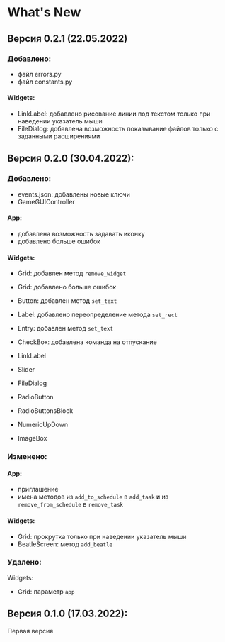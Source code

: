 # What's New

## Версия 0.2.1 (22.05.2022)
### Добавлено:
 - файл errors.py
 - файл constants.py

#### Widgets:
 - LinkLabel: добавлено рисование линии под текстом только при наведении указатель мыши
 - FileDialog: добавлена возможность показывание файлов только с заданными расширениями

## Версия 0.2.0 (30.04.2022):
### Добавлено:
 - events.json: добавлены новые ключи
 - GameGUIController

#### App:
 - добавлена возможность задавать иконку
 - добавлено больше ошибок

#### Widgets:
 - Grid: добавлен метод `remove_widget`
 - Grid: добавлено больше ошибок
 - Button: добавлен метод `set_text`
 - Label: добавлено переопределение метода `set_rect`
 - Entry: добавлен метод `set_text`
 - CheckBox: добавлена команда на отпускание


 - LinkLabel
 - Slider
 - FileDialog
 - RadioButton
 - RadioButtonsBlock
 - NumericUpDown
 - ImageBox

### Изменено:

#### App:
 - приглашение
 - имена методов из `add_to_schedule` в `add_task` и из `remove_from_schedule` в `remove_task`

#### Widgets:
 - Grid: прокрутка только при наведении указатель мыши
 - BeatleScreen: метод `add_beatle`

### Удалено:
Widgets:
 - Grid: параметр `app`

## Версия 0.1.0 (17.03.2022):
Первая версия
